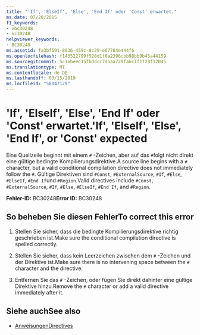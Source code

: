 ```yaml
---
title: "'If', 'ElseIf', 'Else', 'End If' oder 'Const' erwartet."
ms.date: 07/20/2015
f1_keywords:
- vbc30248
- bc30248
helpviewer_keywords:
- BC30248
ms.assetid: fa3bf591-8036-459c-8c29-ed7784e444f6
ms.openlocfilehash: f143522799f528d1f6a2396cbb98bb9b45a44159
ms.sourcegitcommit: 5c1abeec15fbddcc7dbaa729fabc1f1f29f12045
ms.translationtype: MT
ms.contentlocale: de-DE
ms.lasthandoff: 03/15/2019
ms.locfileid: "58047129"
---
```

# <a name="if-elseif-else-end-if-or-const-expected"></a><span data-ttu-id="869b6-102">'If', 'ElseIf', 'Else', 'End If' oder 'Const' erwartet.</span><span class="sxs-lookup"><span data-stu-id="869b6-102">'If', 'ElseIf', 'Else', 'End If', or 'Const' expected</span></span>
<span data-ttu-id="869b6-103">Eine Quellzeile beginnt mit einem `#` -Zeichen, aber auf das `#`folgt nicht direkt eine gültige bedingte Kompilierungsdirektive.</span><span class="sxs-lookup"><span data-stu-id="869b6-103">A source line begins with a `#` character, but a valid conditional compilation directive does not immediately follow the `#`.</span></span> <span data-ttu-id="869b6-104">Gültige Direktiven sind `#Const`, `#ExternalSource`, `#If`, `#Else`, `#ElseIf`, `#End If`und `#Region`.</span><span class="sxs-lookup"><span data-stu-id="869b6-104">Valid directives include `#Const`, `#ExternalSource`, `#If`, `#Else`, `#ElseIf`, `#End If`, and `#Region`.</span></span>  
  
 <span data-ttu-id="869b6-105">**Fehler-ID:** BC30248</span><span class="sxs-lookup"><span data-stu-id="869b6-105">**Error ID:** BC30248</span></span>  
  
## <a name="to-correct-this-error"></a><span data-ttu-id="869b6-106">So beheben Sie diesen Fehler</span><span class="sxs-lookup"><span data-stu-id="869b6-106">To correct this error</span></span>  
  
1.  <span data-ttu-id="869b6-107">Stellen Sie sicher, dass die bedingte Kompilierungsdirektive richtig geschrieben ist.</span><span class="sxs-lookup"><span data-stu-id="869b6-107">Make sure the conditional compilation directive is spelled correctly.</span></span>  
  
2.  <span data-ttu-id="869b6-108">Stellen Sie sicher, dass kein Leerzeichen zwischen dem `#` -Zeichen und der Direktive ist.</span><span class="sxs-lookup"><span data-stu-id="869b6-108">Make sure there is no intervening space between the `#` character and the directive.</span></span>  
  
3.  <span data-ttu-id="869b6-109">Entfernen Sie das `#` -Zeichen, oder fügen Sie direkt dahinter eine gültige Direktive hinzu.</span><span class="sxs-lookup"><span data-stu-id="869b6-109">Remove the `#` character or add a valid directive immediately after it.</span></span>  
  
## <a name="see-also"></a><span data-ttu-id="869b6-110">Siehe auch</span><span class="sxs-lookup"><span data-stu-id="869b6-110">See also</span></span>

- [<span data-ttu-id="869b6-111">Anweisungen</span><span class="sxs-lookup"><span data-stu-id="869b6-111">Directives</span></span>](../../visual-basic/language-reference/directives/index.md)
